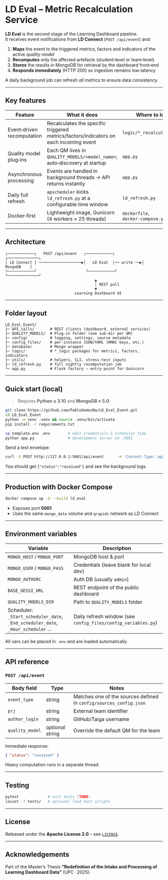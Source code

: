 # LD Eval – Metric Recalculation Service

**LD Eval** is the second stage of the Learning Dashboard pipeline.  
It receives event notifications from **LD Connect** (`POST /api/event`) and:

1. **Maps** the event to the triggered metrics, factors and indicators of the active *quality model*  
2. **Recomputes** only the affected artefacts (student‑level or team‑level)  
3. **Stores** the results in MongoDB for retrieval by the dashboard front‑end  
4. **Responds immediately** (HTTP 200) so ingestion remains low‑latency

A daily background job can refresh *all* metrics to ensure data consistency.

---

## Key features

| Feature | What it does | Where to look |
| --- | --- | --- |
| Event‑driven recomputation | Recalculates the specific triggered metrics/factors/indicators on each incoming event | `logic/*_recalculation.py` |
| Quality model plug‑ins | Each QM lives in `QUALITY_MODELS/<model_name>`; auto‑discovery at startup | `app.py` |
| Asynchronous processing | Events are handled in background threads → API returns instantly | `app.py` |
| Daily full refresh | `apscheduler` kicks `ld_refresh.py` at a configurable time window | `ld_refresh.py` |
| Docker‑first | Lightweight image, Gunicorn (4 workers × 25 threads) | `dockerfile`, `docker‑compose.yml` |

---

## Architecture

```text
┌────────────┐   POST /api/event   ┌────────────┐            ┌──────────────┐
│ LD Connect │ ───────────────────▶│   LD Eval  │── write ──▶│   MongoDB    │
└────────────┘                      └────────────┘            └──────────────┘
                                        ▲
                                        │ REST pull
                                        ▼
                               Learning Dashboard UI
```

---

## Folder layout

```text
LD_Eval_Event/
├─ API_calls/       # REST clients (dashboard, external services)
├─ QUALITY_MODELS/  # Plug‑in folder (one sub‑dir per QM)
├─ config/          # logging, settings, source metadata
├─ config_files/    # per‑instance JSON/YAML (HMAC keys, etc.)
├─ database/        # Mongo wrapper
├─ logic/           # *_logic packages for metrics, factors, indicators
├─ utils/           # helpers, CLI, stress‑test inputs
├─ ld_refresh.py    # full nightly recomputation job
└─ app.py           # Flask factory – entry‑point for Gunicorn
```

---

## Quick start (local)

> Requires **Python ≥ 3.10** and **MongoDB ≥ 5.0**.

```bash
git clone https://github.com/PabloGomezNa/LD_Eval_Event.git
cd LD_Eval_Event
python -m venv .venv && source .venv/bin/activate
pip install -r requirements.txt

cp template.env .env        # edit credentials & scheduler time
python app.py               # development server on :5001
```

Send a test envelope:

```bash
curl -X POST http://127.0.0.1:5001/api/event      -H 'Content-Type: application/json'      -d '{"event_type":"PullRequestEvent","prj":"TeamA","author_login":"alice"}'
```

You should get `{"status":"received"}` and see the background logs.

---

## Production with Docker Compose

```bash
docker compose up -d --build ld_eval
```

* Exposes port **5001**  
* Uses the same `mongo_data` volume and `qrapids` network as LD Connect

---

## Environment variables

| Variable | Description |
| --- | --- |
| `MONGO_HOST` / `MONGO_PORT` | MongoDB host & port |
| `MONGO_USER` / `MONGO_PASS` | Credentials (leave blank for local dev) |
| `MONGO_AUTHSRC` | Auth DB (usually `admin`) |
| `BASE_GESSI_URL` | REST endpoint of the public dashboard |
| `QUALITY_MODELS_DIR` | Path to `QUALITY_MODELS` folder |
| Scheduler: `_Start_scheduler_date`, `_End_scheduler_date`, `_Hour_scheduler` … | Daily refresh window (see `config_files/config_variables.py`) |

All vars can be placed in `.env` and are loaded automatically.

---

## API reference

### `POST /api/event`

| Body field | Type | Notes |
| --- | --- | --- |
| `event_type` | string | Matches one of the sources defined in `config/sources_config.json` |
| `prj` | string | External team identifier |
| `author_login` | string | GitHub/Taiga username |
| `quality_model` | *optional* string | Override the default QM for the team |

Immediate response:

```json
{ "status": "received" }
```

Heavy computation runs in a separate thread.

---

## Testing

```bash
pytest             # unit tests (TODO)
locust -f tests/   # optional load test scripts
```

---

## License

Released under the **Apache License 2.0** – see [`LICENSE`](./LICENSE).

---

## Acknowledgements

Part of the Master’s Thesis **“Redefinition of the Intake and Processing of Learning Dashboard Data”** (UPC · 2025).
